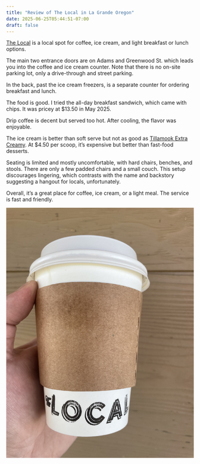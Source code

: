 ```yaml
---
title: "Review of The Local in La Grande Oregon"
date: 2025-06-25T05:44:51-07:00
draft: false
---
```


[The Local](https://www.localcoffeecream.com/) is a local spot for coffee, ice cream, and light breakfast or lunch options.

The main two entrance doors are on Adams and Greenwood St. which leads you into the coffee and ice cream counter. Note that there is no on-site parking lot, only a drive-through and street parking.

In the back, past the ice cream freezers, is a separate counter for ordering breakfast and lunch.

The food is good. I tried the all-day breakfast sandwich, which came with chips. It was pricey at $13.50 in May 2025.

Drip coffee is decent but served too hot. After cooling, the flavor was enjoyable.

The ice cream is better than soft serve but not as good as [Tillamook Extra Creamy](https://www.tillamook.com/products/ice-cream/all). At $4.50 per scoop, it’s expensive but better than fast-food desserts.

Seating is limited and mostly uncomfortable, with hard chairs, benches, and stools. There are only a few padded chairs and a small couch. This setup discourages lingering, which contrasts with the name and backstory suggesting a hangout for locals, unfortunately.

Overall, it’s a great place for coffee, ice cream, or a light meal. The service is fast and friendly.

![The Local Small Coffee Cup Photo](TheLocalSmallCup.jpg)